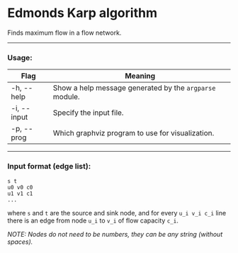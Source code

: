 # Edmonds Karp algorithm

Finds maximum flow in a flow network.
__________________________________________
### Usage:

| Flag      | Meaning |
| ----------- | ----------- |
| -h, --help      | Show a help message generated by the `argparse` module.       |
| -i, --input   | Specify the input file.        |
| -p, --prog   | Which graphviz program to use for visualization. |
__________________________________________

### Input format (edge list):
```
s t
u0 v0 c0
u1 v1 c1
...
```
where `s` and `t` are the source and sink node, and for every `u_i v_i c_i` line there is an edge from node `u_i` to `v_i` of flow capacity `c_i`. 

*NOTE: Nodes do not need to be numbers, they can be any string (without spaces).*










